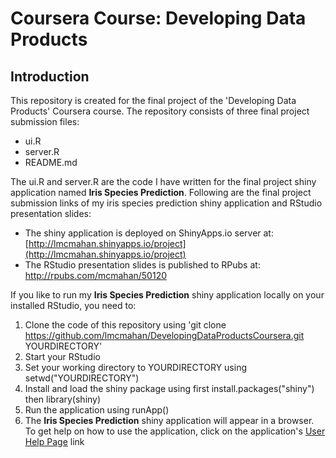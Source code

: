 Coursera Course: Developing Data Products
==============================

## Introduction
This repository is created for the final project of the 'Developing Data Products' Coursera course.  The repository consists of three final project submission files:
- ui.R
- server.R
- README.md 

The ui.R and server.R are the code I have written for the final project shiny application named **Iris Species Prediction**. Following are the final project submission links of my iris species prediction shiny application and RStudio presentation slides:

- The shiny application is deployed on ShinyApps.io server at: [http://lmcmahan.shinyapps.io/project](http://lmcmahan.shinyapps.io/project)
- The RStudio presentation slides is published to RPubs at: [http://rpubs.com/mcmahan/50120
](http://rpubs.com/mcmahan/50120
)

If you like to run my **Iris Species Prediction** shiny application locally on your installed RStudio, you need to:

1. Clone the code of this repository using 'git clone https://github.com/lmcmahan/DevelopingDataProductsCoursera.git YOURDIRECTORY'
2. Start your RStudio
3. Set your working directory to YOURDIRECTORY using setwd("YOURDIRECTORY")
4. Install and load the shiny package using first install.packages("shiny") then library(shiny)
5. Run the application using runApp()
6. The **Iris Species Prediction** shiny application will appear in a browser.  To get help on how to use the application, click on the application's [User Help Page](https://lmcmahan.shinyapps.io/project/userHelpPage.html) link
